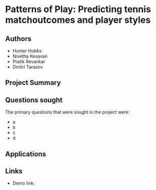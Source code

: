 # Patterns of Play: Predicting tennis matchoutcomes and player styles

## Authors
- Hunter Hobbs
- Nivetha Kesavan
- Pratik Revankar
- Dmitri Tarasov

## Project Summary

## Questions sought
The primary questions that were sought in the project were:

- a
- b
- c
- d 

## Applications


## Links
-  Demo link: 
